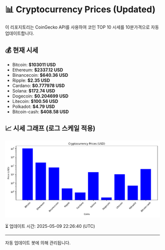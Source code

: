 
# 📊 Cryptocurrency Prices (Updated)

이 리포지토리는 CoinGecko API를 사용하여 코인 TOP 10 시세를 10분가격으로 자동 업데이트합니다.

## 💰 현재 시세
- Bitcoin: **$103011 USD**
- Ethereum: **$2337.12 USD**
- Binancecoin: **$640.36 USD**
- Ripple: **$2.35 USD**
- Cardano: **$0.777978 USD**
- Solana: **$172.74 USD**
- Dogecoin: **$0.204699 USD**
- Litecoin: **$100.56 USD**
- Polkadot: **$4.79 USD**
- Bitcoin-cash: **$408.58 USD**

## 📈 시세 그래프 (로그 스케일 적용)
![Crypto Prices](crypto_prices.png)

⏳ 업데이트 시간: 2025-05-09 22:26:40 (UTC)

---
자동 업데이트 봇에 의해 관리됩니다.
